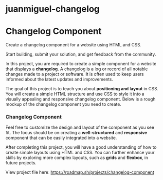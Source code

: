# juanmiguel-changelog

# Changelog Component

Create a changelog component for a website using HTML and CSS.

Start building, submit your solution, and get feedback from the community.

In this project, you are required to create a simple component for a website that displays a **changelog**. A changelog is a log or record of all notable changes made to a project or software. It is often used to keep users informed about the latest updates and improvements.

The goal of this project is to teach you about **positioning and layout** in CSS. You will create a simple HTML structure and use CSS to style it into a visually appealing and responsive changelog component. Below is a rough mockup of the changelog component you need to create.

### Changelog Component

Feel free to customize the design and layout of the component as you see fit. The focus should be on creating a **well-structured** and **responsive** component that can be easily integrated into a website.

After completing this project, you will have a good understanding of how to create simple layouts using HTML and CSS. You can further enhance your skills by exploring more complex layouts, such as **grids** and **flexbox**, in future projects.

View project file here: https://roadmap.sh/projects/changelog-component